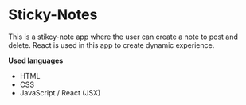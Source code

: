 # Sticky-Notes

This is a stikcy-note app where the user can create a note to post and delete.
React is used in this app to create dynamic experience.

**Used languages**
* HTML
* CSS
* JavaScript / React (JSX)

